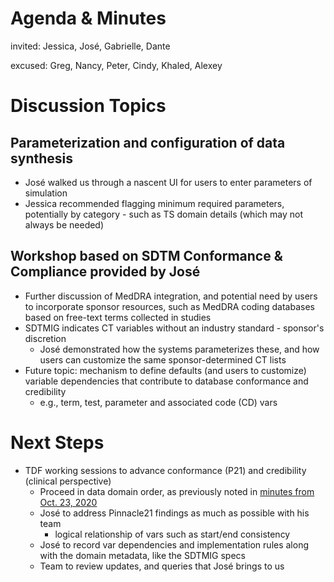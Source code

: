 # Agenda & Minutes

invited: Jessica, José, Gabrielle, Dante

excused: Greg, Nancy, Peter, Cindy, Khaled, Alexey

# Discussion Topics

## Parameterization and configuration of data synthesis
   * José walked us through a nascent UI for users to enter parameters of simulation
   * Jessica recommended flagging minimum required parameters, potentially by category - such as TS domain details (which may not always be needed)

## Workshop based on SDTM Conformance & Compliance provided by José
   * Further discussion of MedDRA integration, and potential need by users to incorporate sponsor resources, such as MedDRA coding databases based on free-text terms collected in studies
   * SDTMIG indicates CT variables without an industry standard - sponsor's discretion
     * José demonstrated how the systems parameterizes these, and how users can customize the same sponsor-determined CT lists
   * Future topic: mechanism to define defaults (and users to customize) variable dependencies that contribute to database conformance and credibility 
     * e.g., term, test, parameter and associated code (CD) vars

# Next Steps
* TDF working sessions to advance conformance (P21) and credibility (clinical perspective)
  * Proceed in data domain order, as previously noted in [minutes from Oct. 23, 2020](2020-10-23.md)
  * José to address Pinnacle21 findings as much as possible with his team
    * logical relationship of vars such as start/end consistency
  * José to record var dependencies and implementation rules along with the domain metadata, like the SDTMIG specs
  * Team to review updates, and queries that José brings to us
